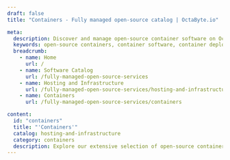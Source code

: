 ```yaml
---
draft: false
title: "Containers - Fully managed open-source catalog | OctaByte.io"

meta:
  description: Discover and manage open-source container software on OctaByte with hassle-free deployment, updates, support, and maintenance.
  keywords: open-source containers, container software, container deployment, managed containers, container management, application containers, hassle-free container solution, OctaByte, container support, container updates, backup services, efficient container solutions
  breadcrumb:
    - name: Home
      url: /
    - name: Software Catalog
      url: /fully-managed-open-source-services
    - name: Hosting and Infrastructure
      url: /fully-managed-open-source-services/hosting-and-infrastructure
    - name: Containers
      url: /fully-managed-open-source-services/containers

content:
  id: "containers"
  title: "'Containers'"
  catalog: hosting-and-infrastructure
  category: containers
  description: Explore our extensive selection of open-source container software available on OctaByte. Our fully managed services take the hassle out of container deployment and management by handling all aspects of installation, backup, updates, support, and maintenance. Whether you're deploying applications in containers for the first time or need a reliable solution for ongoing management, OctaByte ensures that your containerized applications run efficiently with minimal effort on your part. Trust us to provide the reliability and support your containerized environment needs.
---
```

